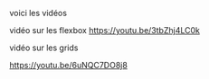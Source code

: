 voici les vidéos  

vidéo sur les flexbox 
https://youtu.be/3tbZhj4LC0k

vidéo sur les grids

https://youtu.be/6uNQC7DO8j8